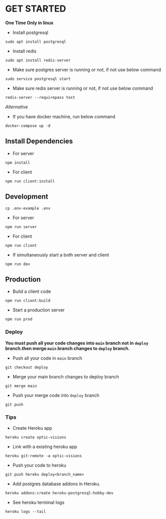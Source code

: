 # GET STARTED

**One Time Only in linux**

- Install postgresql
```shell
sudo apt install postgresql
```

- Install redis
```shell
sudo apt install redis-server
```

- Make sure postgres server is running or not, if not use below command
```
sudo service postgresql start
```

- Make sure redis server is running or not, if not use below command
```
redis-server --requirepass test
```

*Alternative*
- If you have docker machine, run below command
```
docker-compose up -d
```

## Install Dependencies

- For server
```shell
npm install
```

- For client
```shell
npm run client:install
```

## Development

```shell
cp .env-example .env
```
- For server
```shell
npm run server
```

- For client
```shell
npm run client
```

- If simultaneously start a both server and client
```shell
npm run dev
```

## Production

- Build a client code
```
npm run client:build
```

- Start a production server
```
npm run prod
```

### Deploy

**You must push all your code changes into `main` branch not in `deploy` branch.then merge `main` branch changes to `deploy` branch.**

- Push all your code in `main` branch

```shell
git checkout deploy
```

- Merge your main branch changes to deploy branch

```shell
git merge main
```
- Push your merge code into `deploy` branch

```shell
git push
```

### Tips

- Create Heroku app
```shell
heroku create optic-visions
```

- Link with a existing heroku app
```
heroku git:remote -a optic-visions
```

- Push your code to heroku
```
git push heroku deploy<branch_name>
```

- Add postgres database addons in Heroku.
```shell
heroku addons:create heroku-postgresql:hobby-dev
```

- See heroku terminal logs
```shell
heroku logs --tail
```
